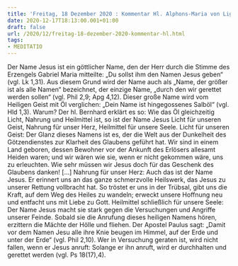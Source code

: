 ```yaml
---
title: 'Freitag, 18 Dezember 2020 : Kommentar Hl. Alphons-Maria von Liguori'
date: 2020-12-17T18:13:00.001+01:00
draft: false
url: /2020/12/freitag-18-dezember-2020-kommentar-hl.html
tags: 
- MEDITATIO
---
```


Der Name Jesus ist ein göttlicher Name, den der Herr durch die Stimme des Erzengels Gabriel Maria mitteilte: „Du sollst ihm den Namen Jesus geben“ (vgl. Lk 1,31). Aus diesem Grund wird der Name auch als „Name, der größer ist als alle Namen“ bezeichnet, der einzige Name, „durch den wir gerettet werden sollen“ (vgl. Phil 2,9; Apg 4,12). Dieser große Name wird vom Heiligen Geist mit Öl verglichen: „Dein Name ist hingegossenes Salböl“ (vgl. Hld 1,3). Warum? Der hl. Bernhard erklärt es so: Wie das Öl gleichzeitig Licht, Nahrung und Heilmittel ist, so ist der Name Jesus Licht für unseren Geist, Nahrung für unser Herz, Heilmittel für unsere Seele. Licht für unseren Geist: Der Glanz dieses Namens ist es, der die Welt aus der Dunkelheit des Götzendienstes zur Klarheit des Glaubens geführt hat. Wir sind in einem Land geboren, dessen Bewohner vor der Ankunft des Erlösers allesamt Heiden waren; und wir wären wie sie, wenn er nicht gekommen wäre, uns zu erleuchten. Wie sehr müssen wir Jesus doch für das Geschenk des Glaubens danken! \[…\] Nahrung für unser Herz: Auch das ist der Name Jesus. Er erinnert uns an das ganze schmerzvolle Heilswerk, das Jesus zu unserer Rettung vollbracht hat. So tröstet er uns in der Trübsal, gibt uns die Kraft, auf dem Weg des Heiles zu wandeln; erweckt unsere Hoffnung neu und entfacht uns mit Liebe zu Gott. Heilmittel schließlich für unsere Seele: Der Name Jesus macht sie stark gegen die Versuchungen und Angriffe unserer Feinde. Sobald sie die Anrufung dieses heiligen Namens hören, erzittern die Mächte der Hölle und fliehen. Der Apostel Paulus sagt: „Damit vor dem Namen Jesu alle ihre Knie beugen im Himmel, auf der Erde und unter der Erde“ (vgl. Phil 2,10). Wer in Versuchung geraten ist, wird nicht fallen, wenn er Jesus anruft: Solange er ihn anruft, wird er durchhalten und gerettet werden (vgl. Ps 18(17),4).